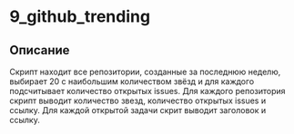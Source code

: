# 9_github_trending
## Описание
Скрипт находит все репозитории, созданные за последнюю неделю, выбирает 20 с наибольшим количеством звёзд и для каждого подсчитывает количество открытых issues. Для каждого репозитория скрипт выводит количество звезд, количество открытых issues и ссылку. Для каждой открытой задачи скрит выводит заголовок и ссылку.